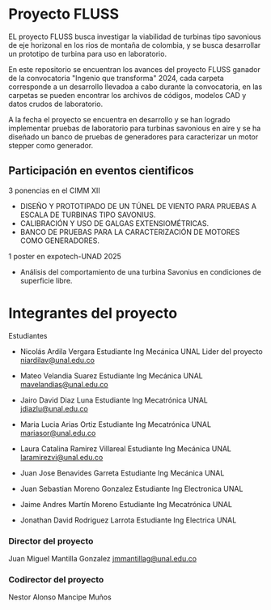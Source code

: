 # Proyecto FLUSS
EL proyecto FLUSS busca investigar la viabilidad de turbinas tipo savonious de eje horizonal en los rios de montaña de colombia, y se busca desarrollar un prototipo de turbina para uso en laboratorio.

En este repositorio se encuentran los avances del proyecto FLUSS ganador de la convocatoria "Ingenio que transforma" 2024, cada carpeta corresponde a un desarrollo llevadoa a cabo durante la convocatoria, en las carpetas se pueden encontrar los archivos de códigos, modelos CAD y datos crudos de laboratorio.

A la fecha el proyecto se encuentra en desarrollo y se han logrado implementar pruebas de laboratorio para turbinas savonious en aire y se ha diseñado un banco de pruebas de generadores para caracterizar un motor stepper como generador.

## Participación en eventos cientificos

3 ponencias en el CIMM XII
- DISEÑO Y PROTOTIPADO DE UN TÚNEL DE VIENTO PARA PRUEBAS A ESCALA DE TURBINAS TIPO SAVONIUS. 
- CALIBRACIÓN Y USO DE GALGAS EXTENSIOMÉTRICAS.
- BANCO DE PRUEBAS PARA LA CARACTERIZACIÓN DE MOTORES COMO GENERADORES.

1 poster en expotech-UNAD 2025    
- Análisis del comportamiento de una turbina Savonius en condiciones de superficie libre.

# Integrantes del proyecto
Estudiantes

- Nicolás Ardila Vergara 
  Estudiante Ing Mecánica UNAL
  Lider del proyecto
  niardilav@unal.edu.co

- Mateo Velandia Suarez 
  Estudiante Ing Mecánica UNAL
  mavelandias@unal.edu.co
  
- Jairo David Diaz Luna
  Estudiante Ing Mecatrónica UNAL
  jdiazlu@unal.edu.co
  
- Maria Lucia Arias Ortiz
  Estudiante Ing Mecatrónica UNAL
  mariasor@unal.edu.co
  
- Laura Catalina Ramirez Villareal
  Estudiante Ing Mecánica UNAL
  laramirezvi@unal.edu.co
  
- Juan Jose Benavides Garreta
  Estudiante Ing Mecánica UNAL

- Juan Sebastian Moreno Gonzalez
  Estudiante Ing Electronica UNAL

- Jaime Andres Martín Moreno
  Estudiante Ing Mecatrónica UNAL

- Jonathan David Rodriguez Larrota
  Estudiante Ing Electrica UNAL

### Director del proyecto
Juan Miguel Mantilla Gonzalez
  jmmantillag@unal.edu.co
### Codirector del proyecto
Nestor Alonso Mancipe Muños
